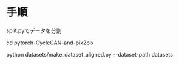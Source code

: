 # 手順　
split.pyでデータを分割

cd pytorch-CycleGAN-and-pix2pix

python datasets/make_dataset_aligned.py --dataset-path datasets